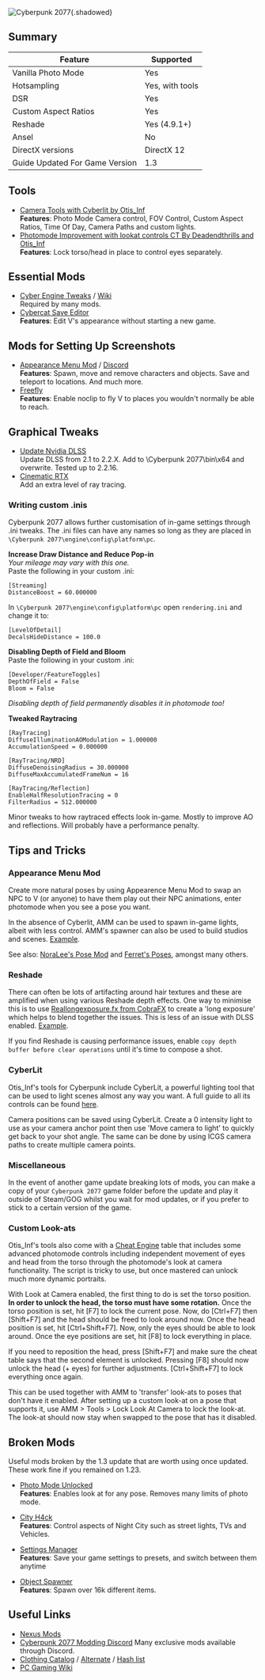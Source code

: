 ![Cyberpunk 2077](Images\cyberpunk2077_header.png "Shot by Lazaro"){.shadowed}

## Summary

Feature | Supported
--|--
Vanilla Photo Mode | Yes
Hotsampling | Yes, with tools
DSR | Yes
Custom Aspect Ratios | Yes
Reshade | Yes (4.9.1+)
Ansel | No
DirectX versions |  DirectX 12
Guide Updated For Game Version | 1.3
 
## Tools

* [Camera Tools with Cyberlit by Otis_Inf](https://patreon.com/Otis_Inf)   
**Features**: Photo Mode Camera control, FOV Control, Custom Aspect Ratios, Time Of Day, Camera Paths and custom lights.  
* [Photomode Improvement with lookat controls CT By Deadendthrills and Otis_Inf](https://patreon.com/Otis_Inf)  
**Features**: Lock torso/head in place to control eyes separately.

## Essential Mods

* [Cyber Engine Tweaks](https://www.nexusmods.com/cyberpunk2077/mods/107) / [Wiki](https://wiki.redmodding.org/cyber-engine-tweaks/)  
Required by many mods.
* [Cybercat Save Editor](https://www.nexusmods.com/cyberpunk2077/mods/718)  
**Features**: Edit V's appearance without starting a new game.

##  Mods for Setting Up Screenshots

* [Appearance Menu Mod](https://www.nexusmods.com/cyberpunk2077/mods/790) / [Discord](https://discord.com/invite/47jV2rNdgn)  
**Features**: Spawn, move and remove characters and objects. Save and teleport to locations. And much more.
* [Freefly](https://www.nexusmods.com/cyberpunk2077/mods/780)  
**Features**: Enable noclip to fly V to places you wouldn't normally be able to reach.

## Graphical Tweaks
* [Update Nvidia DLSS](https://www.techpowerup.com/download/nvidia-dlss-dll/)   
  Update DLSS from 2.1 to 2.2.X. Add to \Cyberpunk 2077\bin\x64 and overwrite. Tested up to 2.2.16.
* [Cinematic RTX](https://www.tomshardware.com/uk/news/how-to-unlock-cyberpunk-2077-cinematic-rtx-mode)   
 Add an extra level of ray tracing.

### Writing custom .inis
Cyberpunk 2077 allows further customisation of in-game settings through .ini tweaks. The .ini files can have any names so long as they are placed in `\Cyberpunk 2077\engine\config\platform\pc`.  

**Increase Draw Distance and Reduce Pop-in**  
*Your mileage may vary with this one.*  
Paste the following in your custom .ini:
```
[Streaming]
DistanceBoost = 60.000000
```  
In `\Cyberpunk 2077\engine\config\platform\pc` open `rendering.ini` and change it to:  
```
[LevelOfDetail]
DecalsHideDistance = 100.0
```

**Disabling Depth of Field and Bloom**  
Paste the following in your custom .ini:
```
[Developer/FeatureToggles]
DepthOfField = False
Bloom = False
```
*Disabling depth of field permanently disables it in photomode too!*

**Tweaked Raytracing**  
```
[RayTracing]
DiffuseIlluminationAOModulation = 1.000000
AccumulationSpeed = 0.000000

[RayTracing/NRD]
DiffuseDenoisingRadius = 30.000000
DiffuseMaxAccumulatedFrameNum = 16

[RayTracing/Reflection]
EnableHalfResolutionTracing = 0
FilterRadius = 512.000000
```
Minor tweaks to how raytraced effects look in-game. Mostly to improve AO and reflections. Will probably have a performance penalty.

## Tips and Tricks

### Appearance Menu Mod
Create more natural poses by using Appearence Menu Mod to swap an NPC to V (or anyone) to have them play out their NPC animations, enter photomode when you see a pose you want.  

In the absence of Cyberlit, AMM can be used to spawn in-game lights, albeit with less control. AMM's spawner can also be used to build studios and scenes. [Example](../Images/cp_AMMexample.png).

See also: [NoraLee's Pose Mod](https://www.nexusmods.com/cyberpunk2077/mods/2831) and [Ferret's Poses](https://www.nexusmods.com/cyberpunk2077/mods/2718), amongst many others.  

### Reshade

There can often be lots of artifacting around hair textures and these are amplified when using various Reshade depth effects. One way to minimise this is to use [Reallongexposure.fx from CobraFX](https://github.com/LordKobra/CobraFX) to create a 'long exposure' which helps to blend together the issues. This is less of an issue with DLSS enabled.  [Example](../Images/cp_RLEexample.png).  

If you find Reshade is causing performance issues, enable `copy depth buffer before clear operations` until it's time to compose a shot.

### CyberLit

Otis_Inf's tools for Cyberpunk include CyberLit, a powerful lighting tool that can be used to light scenes almost any way you want. A full guide to all its controls can be found [here](../GeneralGuides/cyberlit.htm).

Camera positions can be saved using CyberLit. Create a 0 intensity light to use as your camera anchor point then use 'Move camera to light' to quickly get back to your shot angle. The same can be done by using ICGS camera paths to create multiple camera points.

### Miscellaneous
In the event of another game update breaking lots of mods, you can make a copy of your `Cyberpunk 2077` game folder before the update and play it outside of Steam/GOG whilst you wait for mod updates, or if you prefer to stick to a certain version of the game. 

### Custom Look-ats
Otis_Inf's tools also come with a [Cheat Engine](../GeneralGuides/cheat_engine_tables.htm) table that includes some advanced photomode controls including independent movement of eyes and head from the torso through the photomode's look at camera functionality. The script is tricky to use, but once mastered can unlock much more dynamic portraits.

With Look at Camera enabled, the first thing to do is set the torso position. **In order to unlock the head, the torso must have some rotation.** Once the torso position is set, hit [F7] to lock the current pose. Now, do [Ctrl+F7] then [Shift+F7] and the head should be freed to look around now. Once the head position is set, hit [Ctrl+Shift+F7]. Now, only the eyes should be able to look around. Once the eye positions are set, hit [F8] to lock everything in place.

If you need to reposition the head, press [Shift+F7] and make sure the cheat table says that the second element is unlocked. Pressing [F8] should now unlock the head (+ eyes) for further adjustments. [Ctrl+Shift+F7] to lock everything once again.

This can be used together with AMM to 'transfer' look-ats to poses that don't have it enabled. After setting up a custom look-at on a pose that supports it, use AMM > Tools > Lock Look At Camera to lock the look-at. The look-at should now stay when swapped to the pose that has it disabled.

## Broken Mods 
Useful mods broken by the 1.3 update that are worth using once updated. These work fine if you remained on 1.23.

* [Photo Mode Unlocked](https://www.nexusmods.com/cyberpunk2077/mods/3035)  
**Features**: Enables look at for any pose. Removes many limits of photo mode.

* [City H4ck](https://www.nexusmods.com/cyberpunk2077/mods/808)  
**Features**: Control aspects of Night City such as street lights, TVs and Vehicles.

* [Settings Manager](https://www.nexusmods.com/cyberpunk2077/mods/2332)   
**Features**: Save your game settings to presets, and switch between them anytime

* [Object Spawner](https://www.nexusmods.com/cyberpunk2077/mods/2833)   
 **Features**: Spawn over 16k different items. 
 
## Useful Links
* [Nexus Mods](https://www.nexusmods.com/cyberpunk2077)
* [Cyberpunk 2077 Modding Discord](https://discord.com/invite/BTApCbE) Many exclusive mods available through Discord.
* [Clothing Catalog](https://steamcommunity.com/sharedfiles/filedetails/?id=2328941813) / [Alternate](https://cp2077.8713.su/) / [Hash list](https://docs.google.com/spreadsheets/d/1CCOmY__uhYhpRixs3XizqwUvx1LICqa2GrmyVpA2Nlc/edit#gid=1420053180)
* [PC Gaming Wiki](https://www.pcgamingwiki.com/wiki/Cyberpunk_2077)